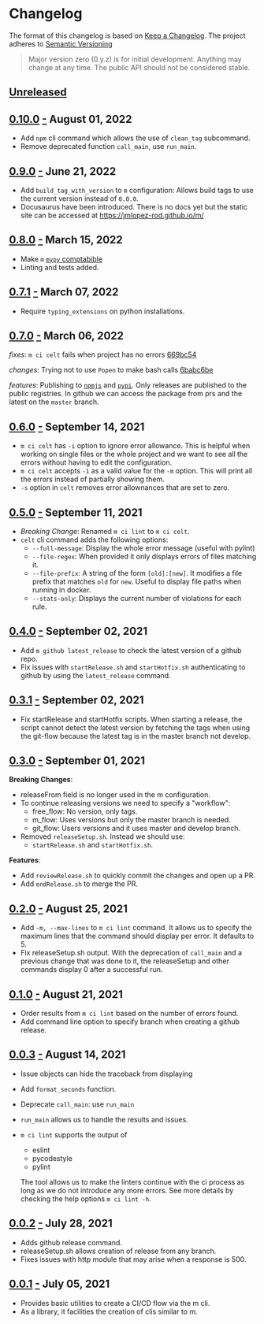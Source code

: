 # Changelog

The format of this changelog is based on [Keep a Changelog](http://keepachangelog.com/en/1.0.0/).
The project adheres to [Semantic Versioning](http://semver.org/spec/v2.0.0.html)

> Major version zero (0.y.z) is for initial development. Anything may change at any time.
> The public API should not be considered stable.

## [Unreleased]

## [0.10.0] <a name="0.10.0" href="#0.10.0">-</a> August 01, 2022
- Add `npm` cli command which allows the use of `clean_tag` subcommand.
- Remove deprecated function `call_main`, use `run_main`.


## [0.9.0] <a name="0.9.0" href="#0.9.0">-</a> June 21, 2022
- Add `build_tag_with_version` to `m` configuration: Allows build tags to
  use the current version instead of `0.0.0`.
- Docusaurus have been introduced. There is no docs yet but the static site
  can be accessed at https://jmlopez-rod.github.io/m/


## [0.8.0] <a name="0.8.0" href="#0.8.0">-</a> March 15, 2022
- Make `m` [`mypy` comptabible](https://mypy.readthedocs.io/en/stable/installed_packages.html#creating-pep-561-compatible-packages)
- Linting and tests added.


## [0.7.1] <a name="0.7.1" href="#0.7.1">-</a> March 07, 2022
- Require `typing_extensions` on python installations.


## [0.7.0] <a name="0.7.0" href="#0.7.0">-</a> March 06, 2022
*fixes*: `m ci celt` fails when project has no errors [669bc54](https://github.com/jmlopez-rod/m/commit/669bc5430a2fc8e343082165943e6f8b688eaaf0)

*changes*: Trying not to use `Popen` to make bash calls [6babc6be](https://github.com/jmlopez-rod/m/commit/6babc6bee7bb6ec23e1301456f587e9bab2a688d)

*features*: Publishing to [`npmjs`](https://www.npmjs.com/package/@jmlopez/m) and [`pypi`](https://pypi.org/project/jmlopez-m/). Only releases are published to the public registries. In github we can access the package from
prs and the latest on the `master` branch.


## [0.6.0] <a name="0.6.0" href="#0.6.0">-</a> September 14, 2021
- `m ci celt` has `-i` option to ignore error allowance. This is helpful when
  working on single files or the whole project and we want to see all the errors
  without having to edit the configuration.
- `m ci celt` accepts `-1` as a valid value for the `-m` option. This will
  print all the errors instead of partially showing them.
- `-s` option in `celt` removes error allownances that are set to zero.


## [0.5.0] <a name="0.5.0" href="#0.5.0">-</a> September 11, 2021
- *Breaking Change*: Renamed `m ci lint` to `m ci celt`.
- `celt` cli command adds the following options:
  - `--full-message`: Display the whole error message (useful with pylint)
  - `--file-regex`: When provided it only displays errors of files matching it.
  - `--file-prefix`: A string of the form `[old]:[new]`. It modifies a file
    prefix that matches `old` for `new`. Useful to display file paths when
    running in docker.
  - `--stats-only`: Displays the current number of violations for each rule.


## [0.4.0] <a name="0.4.0" href="#0.4.0">-</a> September 02, 2021
- Add `m github latest_release` to check the latest version of a github repo.
- Fix issues with `startRelease.sh` and `startHotfix.sh` authenticating to
  github by using the `latest_release` command.


## [0.3.1] <a name="0.3.1" href="#0.3.1">-</a> September 02, 2021
- Fix startRelease and startHotfix scripts. When starting a release, the
  script cannot detect the latest version by fetching the tags when using
  the git-flow because the latest tag is in the master branch not develop.


## [0.3.0] <a name="0.3.0" href="#0.3.0">-</a> September 01, 2021
**Breaking Changes**:
- releaseFrom field is no longer used in the m configuration.
- To continue releasing versions we need to specify a "workflow":
    - free_flow: No version, only tags.
    - m_flow: Uses versions but only the master branch is needed.
    - git_flow: Users versions and it uses master and develop branch.
- Removed `releaseSetup.sh`. Instead we should use:
    - `startRelease.sh` and `startHotfix.sh`.

**Features**:
- Add `reviewRelease.sh` to quickly commit the changes and open up a PR.
- Add `endRelease.sh` to merge the PR.


## [0.2.0] <a name="0.2.0" href="#0.2.0">-</a> August 25, 2021
- Add `-m, --max-lines` to `m ci lint` command. It allows us to specify
  the maximum lines that the command should display per error. It
  defaults to 5.
- Fix releaseSetup.sh output. With the deprecation of `call_main` and
  a previous change that was done to it, the releaseSetup and other
  commands display 0 after a successful run.


## [0.1.0] <a name="0.1.0" href="#0.1.0">-</a> August 21, 2021
- Order results from `m ci lint` based on the number of errors found.
- Add command line option to specify branch when creating a github release.


## [0.0.3] <a name="0.0.3" href="#0.0.3">-</a> August 14, 2021
- Issue objects can hide the traceback from displaying
- Add `format_seconds` function.
- Deprecate `call_main`: use `run_main`
- `run_main` allows us to handle the results and issues.
- `m ci lint` supports the output of
   - eslint
   - pycodestyle
   - pylint

  The tool allows us to make the linters continue with the ci process as long
  as we do not introduce any more errors. See more details by checking the
  help options `m ci lint -h`.


## [0.0.2] <a name="0.0.2" href="#0.0.2">-</a> July 28, 2021
- Adds github release command.
- releaseSetup.sh allows creation of release from any branch.
- Fixes issues with http module that may arise when a response is 500.


## [0.0.1] <a name="0.0.1" href="#0.0.1">-</a> July 05, 2021
- Provides basic utilities to create a CI/CD flow via the m cli.
- As a library, it facilities the creation of clis similar to m.


[unreleased]: https://github.com/jmlopez-rod/m/compare/0.10.0...HEAD
[0.10.0]: https://github.com/jmlopez-rod/m/compare/0.9.0...0.10.0
[0.9.0]: https://github.com/jmlopez-rod/m/compare/0.8.0...0.9.0
[0.8.0]: https://github.com/jmlopez-rod/m/compare/0.7.1...0.8.0
[0.7.1]: https://github.com/jmlopez-rod/m/compare/0.7.0...0.7.1
[0.7.0]: https://github.com/jmlopez-rod/m/compare/0.6.0...0.7.0
[0.6.0]: https://github.com/jmlopez-rod/m/compare/0.5.0...0.6.0
[0.5.0]: https://github.com/jmlopez-rod/m/compare/0.4.0...0.5.0
[0.4.0]: https://github.com/jmlopez-rod/m/compare/0.3.1...0.4.0
[0.3.1]: https://github.com/jmlopez-rod/m/compare/0.3.0...0.3.1
[0.3.0]: https://github.com/jmlopez-rod/m/compare/0.2.0...0.3.0
[0.2.0]: https://github.com/jmlopez-rod/m/compare/0.1.0...0.2.0
[0.1.0]: https://github.com/jmlopez-rod/m/compare/0.0.3...0.1.0
[0.0.3]: https://github.com/jmlopez-rod/m/compare/0.0.2...0.0.3
[0.0.2]: https://github.com/jmlopez-rod/m/compare/0.0.1...0.0.2
[0.0.1]: https://github.com/jmlopez-rod/m/compare/bf286e270e13c75dfed289a3921289092477c058...0.0.1
